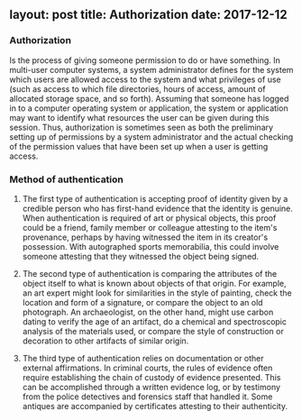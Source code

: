
layout: post
title: Authorization
date: 2017-12-12
---

### Authorization 

Is the process of giving someone permission to do or have something. In multi-user computer systems, a system administrator defines for the system which users are allowed access to the system and what privileges of use (such as access to which file directories, hours of access, amount of allocated storage space, and so forth). Assuming that someone has logged in to a computer operating system or application, the system or application may want to identify what resources the user can be given during this session. Thus, authorization is sometimes seen as both the preliminary setting up of permissions by a system administrator and the actual checking of the permission values that have been set up when a user is getting access.



### Method of authentication

1. The first type of authentication is accepting proof of identity given by a credible person who has first-hand evidence that the identity is genuine. When authentication is required of art or physical objects, this proof could be a friend, family member or colleague attesting to the item's provenance, perhaps by having witnessed the item in its creator's possession. With autographed sports memorabilia, this could involve someone attesting that they witnessed the object being signed.

2. The second type of authentication is comparing the attributes of the object itself to what is known about objects of that origin. For example, an art expert might look for similarities in the style of painting, check the location and form of a signature, or compare the object to an old photograph. An archaeologist, on the other hand, might use carbon dating to verify the age of an artifact, do a chemical and spectroscopic analysis of the materials used, or compare the style of construction or decoration to other artifacts of similar origin.

3. The third type of authentication relies on documentation or other external affirmations. In criminal courts, the rules of evidence often require establishing the chain of custody of evidence presented. This can be accomplished through a written evidence log, or by testimony from the police detectives and forensics staff that handled it. Some antiques are accompanied by certificates attesting to their authenticity. 
